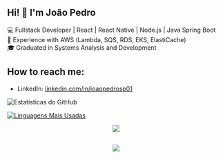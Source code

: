 ## Hi! 👋 I'm João Pedro 

💻 Fullstack Developer | React | React Native | Node.js | Java Spring Boot  
🚀 Experience with AWS (Lambda, SQS, RDS, EKS, ElastiCache)  
🎓 Graduated in Systems Analysis and Development  

## How to reach me:  
- LinkedIn: [linkedin.com/in/joaopedrosp01](https://linkedin.com/in/joaopedrosp01)


![Estatísticas do GitHub](https://github-readme-stats.vercel.app/api?username=jp4bidube&show_icons=true&theme=tokyonight&hide_border=true)

[![Linguagens Mais Usadas](https://github-readme-stats.vercel.app/api/top-langs/?username=jp4bidube&layout=compact&theme=radical&langs_count=6)](https://github.com/anuraghazra/github-readme-stats)

 
  <div align="center" >
<a href="https://skillicons.dev"   >
  <img src="https://skillicons.dev/icons?i=git,vscode,javascript,typescript,css,html,react,next,tailwind,sass,angular,figma,github,vitest,jest,styledcomponents,vercel,vite,linux,postman,nodejs,express,nest,aws,java,spring,docker,mongodb,postgres,mysql,redis,dynamodb,cassandra,terraform,kafka,rabbitmq" />
</a>
  <br />

  </div>

 
##
   <div align="center" >
     <img src="https://github-profile-trophy.vercel.app/?username=jp4bidube&row=1&column=6&theme=dracula&margin-w=15&margin-h=15"/>
  </div>
 
